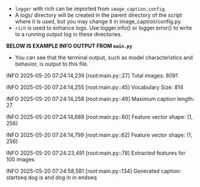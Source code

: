 - `logger` with rich can be imported from `image_caption.config`. 
- A logs/ directory will be created in the parent directory of the script where it is used, but you may change it in image_caption/config.py. 
- `rich` is used to enhance logs. Use logger.info() or logger.error() to write to a running output log in these directories. 

**BELOW IS EXAMPLE INFO OUTPUT FROM `main.py`**
- You can see that the terminal output, such as model characteristics and behavior, is output to this file. 

INFO 2025-05-20 07:24:14,239 [root:main.py:<module>:27]
Total images: 8091

INFO 2025-05-20 07:24:14,255 [root:main.py:<module>:45]
Vocabulary Size: 814

INFO 2025-05-20 07:24:14,258 [root:main.py:<module>:49]
Maximum caption length: 27

INFO 2025-05-20 07:24:14,689 [root:main.py:<module>:60]
Feature vector shape: (1, 256)

INFO 2025-05-20 07:24:14,799 [root:main.py:<module>:62]
Feature vector shape: (1, 256)

INFO 2025-05-20 07:24:23,491 [root:main.py:<module>:78]
Extracted features for 100 images

INFO 2025-05-20 07:24:58,581 [root:main.py:<module>:134]
Generated caption: startseq dog is and dog in in endseq

